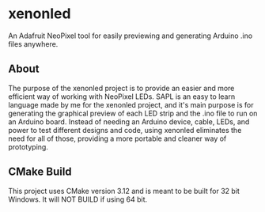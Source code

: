 # xenonled
An Adafruit NeoPixel tool for easily previewing and generating Arduino .ino files anywhere.
## About
The purpose of the xenonled project is to provide an easier and more efficient way of working with NeoPixel LEDs. SAPL is an easy to learn language made by me for the xenonled project, and it's main purpose is for generating the graphical preview of each LED strip and the .ino file to run on an Arduino board. Instead of needing an Arduino device, cable, LEDs, and power to test different designs and code, using xenonled eliminates the need for all of those, providing a more portable and cleaner way of prototyping.
## CMake Build
This project uses CMake version 3.12 and is meant to be built for 32 bit Windows. It will NOT BUILD if using 64 bit.
